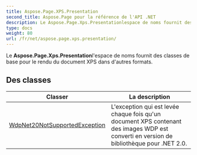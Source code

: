 ```yaml
---
title: Aspose.Page.XPS.Presentation
second_title: Aspose.Page pour la référence de l'API .NET
description: Le Aspose.Page.Xps.Presentationlespace de noms fournit des classes de base pour le rendu du document XPS dans dautres formats.
type: docs
weight: 80
url: /fr/net/aspose.page.xps.presentation/
---
```

Le **Aspose.Page.Xps.Presentation**l'espace de noms fournit des classes de base pour le rendu du document XPS dans d'autres formats.

## Des classes

| Classer | La description |
| --- | --- |
| [WdpNet20NotSupportedException](./wdpnet20notsupportedexception/) | L'exception qui est levée chaque fois qu'un document XPS contenant des images WDP est converti en version de bibliothèque pour .NET 2.0. |


